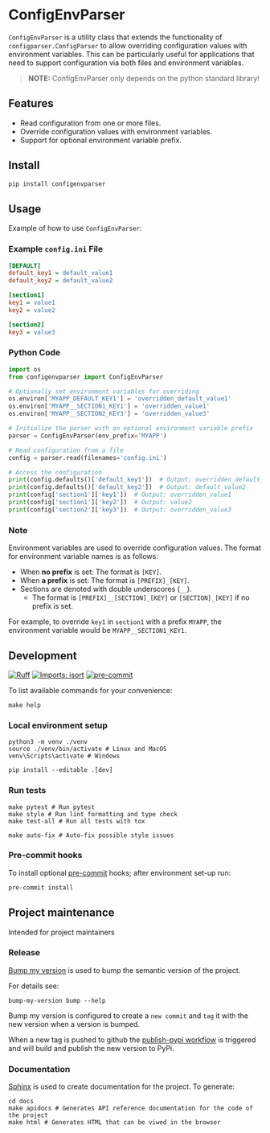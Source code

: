 # ConfigEnvParser

`ConfigEnvParser` is a utility class that extends the functionality of
`configparser.ConfigParser` to allow overriding configuration values with
environment variables. This can be particularly useful for applications that
need to support configuration via both files and environment variables.

> **NOTE:** ConfigEnvParser only depends on the python standard library!

## Features

- Read configuration from one or more files.
- Override configuration values with environment variables.
- Support for optional environment variable prefix.

## Install

```sh
pip install configenvparser
```

## Usage

Example of how to use `ConfigEnvParser`:

### Example `config.ini` File

```ini
[DEFAULT]
default_key1 = default_value1
default_key2 = default_value2

[section1]
key1 = value1
key2 = value2

[section2]
key3 = value3
```

### Python Code

```python
import os
from configenvparser import ConfigEnvParser

# Optionally set environment variables for overriding
os.environ['MYAPP_DEFAULT_KEY1'] = 'overridden_default_value1'
os.environ['MYAPP__SECTION1_KEY1'] = 'overridden_value1'
os.environ['MYAPP__SECTION2_KEY3'] = 'overridden_value3'

# Initialize the parser with an optional environment variable prefix
parser = ConfigEnvParser(env_prefix='MYAPP')

# Read configuration from a file
config = parser.read(filenames='config.ini')

# Access the configuration
print(config.defaults()['default_key1'])  # Output: overridden_default_value1
print(config.defaults()['default_key2'])  # Output: default_value2
print(config['section1']['key1'])  # Output: overridden_value1
print(config['section1']['key2'])  # Output: value2
print(config['section2']['key3'])  # Output: overridden_value3
```

### Note

Environment variables are used to override configuration values. The format for
environment variable names is as follows:

- When **no prefix** is set: The format is `[KEY]`.
- When **a prefix** is set: The format is `[PREFIX]_[KEY]`.
- Sections are denoted with double underscores (`__`).
  - The format is `[PREFIX]__[SECTION]_[KEY]` or `[SECTION]_[KEY]` if no prefix
    is set.

For example, to override `key1` in `section1` with a prefix `MYAPP`, the
environment variable would be `MYAPP__SECTION1_KEY1`.

## Development

[![Ruff](https://img.shields.io/endpoint?url=https://raw.githubusercontent.com/charliermarsh/ruff/main/assets/badge/v2.json)](https://github.com/astral-sh/ruff)
[![Imports: isort](https://img.shields.io/badge/%20imports-isort-%231674b1?style=flat&labelColor=ef8336)](https://pycqa.github.io/isort/)
[![pre-commit](https://img.shields.io/badge/pre--commit-enabled-brightgreen?logo=pre-commit)](https://github.com/pre-commit/pre-commit)

To list available commands for your convenience:

```shell
make help
```

### Local environment setup

```shell
python3 -m venv ./venv
source ./venv/bin/activate # Linux and MacOS
venv\Scripts\activate # Windows

pip install --editable .[dev]
```

### Run tests

```shell
make pytest # Run pytest
make style # Run lint formatting and type check
make test-all # Run all tests with tox

make auto-fix # Auto-fix possible style issues
```

### Pre-commit hooks

To install optional [pre-commit](https://pre-commit.com/) hooks; after
environment set-up run:

```bash
pre-commit install
```

## Project maintenance

Intended for project maintainers

### Release

[Bump my version](https://callowayproject.github.io/bump-my-version/) is used
to bump the semantic version of the project.

For details see:

```shell
bump-my-version bump --help
```

Bump my version is configured to create a `new commit` and `tag` it with the
new version when a version is bumped.

When a new tag is pushed to github the
[publish-pypi workflow](./.github/workflows/publish-pypi.yaml) is triggered and
will build and publish the new version to PyPi.

### Documentation

[Sphinx](https://www.sphinx-doc.org/) is used to create documentation for the
project. To generate:

```shell
cd docs
make apidocs # Generates API reference documentation for the code of the project
make html # Generates HTML that can be viwed in the browser
```
